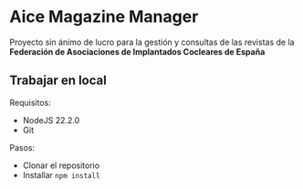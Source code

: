 # Aice Magazine Manager

Proyecto sin ánimo de lucro para la gestión y consultas de las revistas de la **Federación de Asociaciones de Implantados Cocleares de España**

## Trabajar en local

Requisitos:
- NodeJS 22.2.0
- Git

Pasos:
- Clonar el repositorio
- Installar `npm install`
